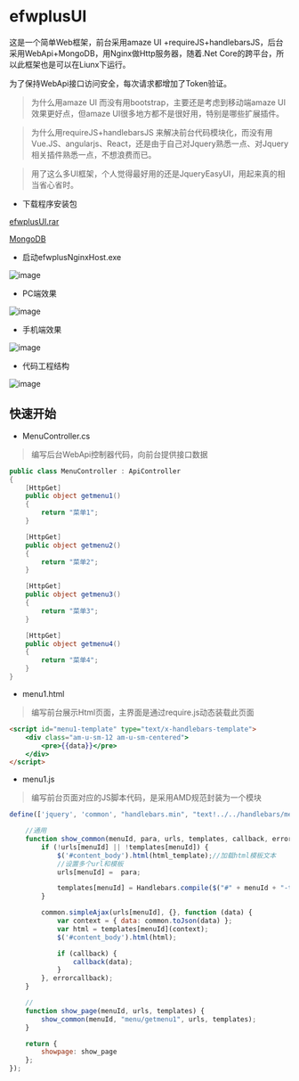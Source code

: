 # efwplusUI
这是一个简单Web框架，前台采用amaze UI +requireJS+handlebarsJS，后台采用WebApi+MongoDB，用Nginx做Http服务器，随着.Net Core的跨平台，所以此框架也是可以在Liunx下运行。

为了保持WebApi接口访问安全，每次请求都增加了Token验证。

> 为什么用amaze UI 而没有用bootstrap，主要还是考虑到移动端amaze UI效果更好点，但amaze UI很多地方都不是很好用，特别是哪些扩展插件。

> 为什么用requireJS+handlebarsJS 来解决前台代码模块化，而没有用Vue.JS、angularjs、React，还是由于自己对Jquery熟悉一点、对Jquery相关插件熟悉一点，不想浪费而已。

> 用了这么多UI框架，个人觉得最好用的还是JqueryEasyUI，用起来真的相当省心省时。

* 下载程序安装包

[efwplusUI.rar](Docs/efwplusUI.rar)

[MongoDB](https://www.mongodb.com/download-center)


* 启动efwplusNginxHost.exe

![image](Docs/images/QQ截图20170323140359.png)

* PC端效果

![image](Docs/images/QQ截图20170323140443.png)

* 手机端效果

![image](Docs/images/QQ截图20170323140535.png)

* 代码工程结构

![image](Docs/images/QQ截图20170323140720.png)

## 快速开始

* MenuController.cs 
> 编写后台WebApi控制器代码，向前台提供接口数据

```c#
public class MenuController : ApiController
{
	[HttpGet]
	public object getmenu1()
	{
		return "菜单1";
	}

	[HttpGet]
	public object getmenu2()
	{
		return "菜单2";
	}

	[HttpGet]
	public object getmenu3()
	{
		return "菜单3";
	}

	[HttpGet]
	public object getmenu4()
	{
		return "菜单4";
	}
}
```

* menu1.html 
> 编写前台展示Html页面，主界面是通过require.js动态装载此页面

```html
<script id="menu1-template" type="text/x-handlebars-template">
    <div class="am-u-sm-12 am-u-sm-centered">
        <pre>{{data}}</pre>
    </div>
</script>
```

* menu1.js 
> 编写前台页面对应的JS脚本代码，是采用AMD规范封装为一个模块

```js
define(['jquery', 'common', "handlebars.min", "text!../../handlebars/menu1.html"], function ($, common, Handlebars, html_template) {

    //通用
    function show_common(menuId, para, urls, templates, callback, errorcallback) {
        if (!urls[menuId] || !templates[menuId]) {
            $('#content_body').html(html_template);//加载html模板文本
            //设置多个url和模板
            urls[menuId] =  para;

            templates[menuId] = Handlebars.compile($("#" + menuId + "-template").html());
        }

        common.simpleAjax(urls[menuId], {}, function (data) {
            var context = { data: common.toJson(data) };
            var html = templates[menuId](context);
            $('#content_body').html(html);

            if (callback) {
                callback(data);
            }
        }, errorcallback);
    }

    //
    function show_page(menuId, urls, templates) {
        show_common(menuId, "menu/getmenu1", urls, templates);
    }

    return {
        showpage: show_page
    };
});
```